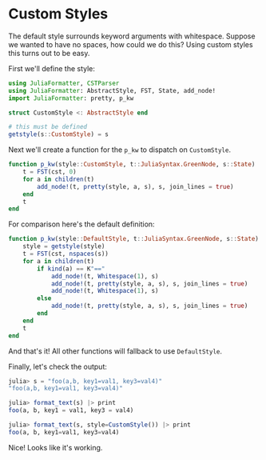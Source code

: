 # Custom Styles

The default style surrounds keyword arguments with whitespace. Suppose
we wanted to have no spaces, how could we do this? Using custom styles this turns
out to be easy.

First we'll define the style:

```julia
using JuliaFormatter, CSTParser
using JuliaFormatter: AbstractStyle, FST, State, add_node!
import JuliaFormatter: pretty, p_kw

struct CustomStyle <: AbstractStyle end

# this must be defined
getstyle(s::CustomStyle) = s
```

Next we'll create a function for the `p_kw` to dispatch on `CustomStyle`.

```julia
function p_kw(style::CustomStyle, t::JuliaSyntax.GreenNode, s::State)
    t = FST(cst, 0)
    for a in children(t)
        add_node!(t, pretty(style, a, s), s, join_lines = true)
    end
    t
end
```

For comparison here's the default definition:

```julia
function p_kw(style::DefaultStyle, t::JuliaSyntax.GreenNode, s::State)
    style = getstyle(style)
    t = FST(cst, nspaces(s))
    for a in children(t)
        if kind(a) == K"=="
            add_node!(t, Whitespace(1), s)
            add_node!(t, pretty(style, a, s), s, join_lines = true)
            add_node!(t, Whitespace(1), s)
        else
            add_node!(t, pretty(style, a, s), s, join_lines = true)
        end
    end
    t
end
```

And that's it! All other functions will fallback to use `DefaultStyle`.

Finally, let's check the output:

```julia
julia> s = "foo(a,b, key1=val1, key3=val4)"
"foo(a,b, key1=val1, key3=val4)"

julia> format_text(s) |> print
foo(a, b, key1 = val1, key3 = val4)

julia> format_text(s, style=CustomStyle()) |> print
foo(a, b, key1=val1, key3=val4)
```

Nice! Looks like it's working.
